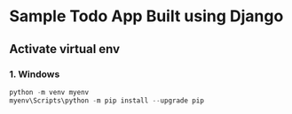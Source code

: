# Sample Todo App Built using Django

## Activate virtual env


### 1. Windows
```powershell
python -m venv myenv
myenv\Scripts\python -m pip install --upgrade pip

```